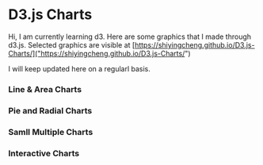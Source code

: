 # D3.js Charts

Hi, I am currently learning d3. Here are some graphics that I made through d3.js. Selected graphics are visible at [https://shiyingcheng.github.io/D3.js-Charts/]("https://shiyingcheng.github.io/D3.js-Charts/")

I will keep updated here on a regularl basis.


### Line & Area Charts

### Pie and Radial Charts

### Samll Multiple Charts

### Interactive Charts